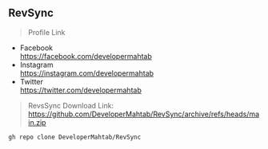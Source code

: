 ## RevSync

> Profile Link
- Facebook <br>
https://facebook.com/developermahtab <br>
- Instagram <br>
https://instagram.com/developermahtab <br>
- Twitter <br>
https://twitter.com/developermahtab <br>
>

	
> RevsSync Download Link: <br>
https://github.com/DeveloperMahtab/RevSync/archive/refs/heads/main.zip <br>

	gh repo clone DeveloperMahtab/RevSync



